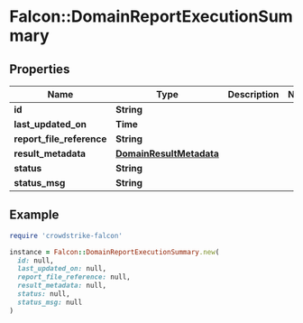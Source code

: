 # Falcon::DomainReportExecutionSummary

## Properties

| Name | Type | Description | Notes |
| ---- | ---- | ----------- | ----- |
| **id** | **String** |  |  |
| **last_updated_on** | **Time** |  |  |
| **report_file_reference** | **String** |  |  |
| **result_metadata** | [**DomainResultMetadata**](DomainResultMetadata.md) |  |  |
| **status** | **String** |  |  |
| **status_msg** | **String** |  |  |

## Example

```ruby
require 'crowdstrike-falcon'

instance = Falcon::DomainReportExecutionSummary.new(
  id: null,
  last_updated_on: null,
  report_file_reference: null,
  result_metadata: null,
  status: null,
  status_msg: null
)
```


